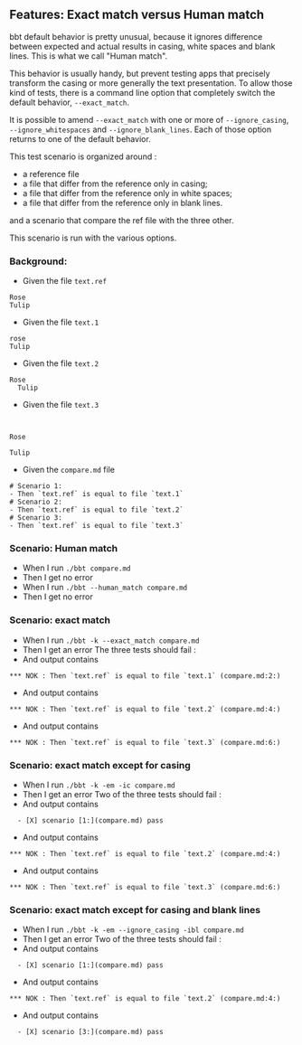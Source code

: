 ## Features: Exact match versus Human match

bbt default behavior is pretty unusual, because it ignores difference between expected and actual results in casing, white spaces and blank lines.
This is what we call "Human match".

This behavior is usually handy, but prevent testing apps that precisely transform the casing or more generally the text presentation.
To allow those kind of tests, there is a command line option that completely switch the default behavior, `--exact_match`.

It is possible to amend `--exact_match` with one or more of `--ignore_casing`, `--ignore_whitespaces` and `--ignore_blank_lines`.
Each of those option returns to one of the default behavior.

This test scenario is organized around :
- a reference file
- a file that differ from the reference only in casing;
- a file that differ from the reference only in white spaces;
- a file that differ from the reference only in blank lines.

and a scenario that compare the ref file with the three other.

This scenario is run with the various options.

### Background:

- Given the file `text.ref`
```
Rose
Tulip
```

- Given the file `text.1`
```
rose
Tulip
```

- Given the file `text.2`
```
Rose
  Tulip
```

- Given the file `text.3`
```

  
Rose

Tulip
```

- Given the `compare.md` file
~~~
# Scenario 1:
- Then `text.ref` is equal to file `text.1`
# Scenario 2:
- Then `text.ref` is equal to file `text.2`
# Scenario 3:
- Then `text.ref` is equal to file `text.3`
~~~

### Scenario: Human match

- When I run `./bbt compare.md`
- Then I get no error
- When I run `./bbt --human_match compare.md`
- Then I get no error


### Scenario: exact match

- When I run `./bbt -k --exact_match compare.md`
- Then I get an error
  The three tests should fail :
- And output contains
~~~
*** NOK : Then `text.ref` is equal to file `text.1` (compare.md:2:)    
~~~
- And output contains
~~~
*** NOK : Then `text.ref` is equal to file `text.2` (compare.md:4:)    
~~~
- And output contains
~~~
*** NOK : Then `text.ref` is equal to file `text.3` (compare.md:6:)    
~~~

### Scenario: exact match except for casing

- When I run `./bbt -k -em -ic compare.md`
- Then I get an error
  Two of the three tests should fail :
- And output contains
~~~
  - [X] scenario [1:](compare.md) pass    
~~~
- And output contains
~~~
*** NOK : Then `text.ref` is equal to file `text.2` (compare.md:4:)    
~~~
- And output contains
~~~
*** NOK : Then `text.ref` is equal to file `text.3` (compare.md:6:)    
~~~

### Scenario: exact match except for casing and blank lines

- When I run `./bbt -k -em --ignore_casing -ibl compare.md`
- Then I get an error
  Two of the three tests should fail :
- And output contains
~~~
  - [X] scenario [1:](compare.md) pass    
~~~
- And output contains
~~~
*** NOK : Then `text.ref` is equal to file `text.2` (compare.md:4:)    
~~~
- And output contains
~~~
  - [X] scenario [3:](compare.md) pass    
~~~
